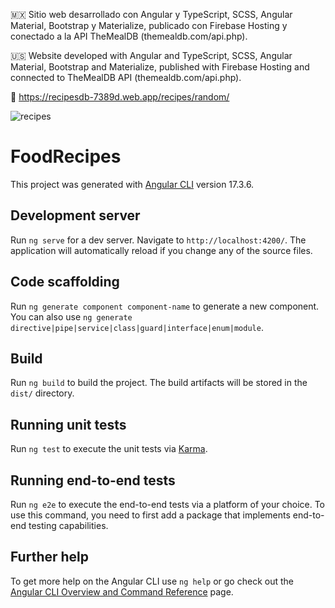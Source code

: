 🇲🇽 Sitio web desarrollado con Angular y TypeScript, SCSS, Angular Material, Bootstrap y Materialize, publicado con Firebase Hosting y conectado a la API TheMealDB (themealdb.com/api.php).

🇺🇸 Website developed with Angular and TypeScript, SCSS, Angular Material, Bootstrap and Materialize, published with Firebase Hosting and connected to TheMealDB API (themealdb.com/api.php).

🔗 https://recipesdb-7389d.web.app/recipes/random/


![recipes](https://github.com/user-attachments/assets/04ba8b81-b843-44fb-a0b4-f67c9d5bc440)


# FoodRecipes

This project was generated with [Angular CLI](https://github.com/angular/angular-cli) version 17.3.6.

## Development server

Run `ng serve` for a dev server. Navigate to `http://localhost:4200/`. The application will automatically reload if you change any of the source files.

## Code scaffolding

Run `ng generate component component-name` to generate a new component. You can also use `ng generate directive|pipe|service|class|guard|interface|enum|module`.

## Build

Run `ng build` to build the project. The build artifacts will be stored in the `dist/` directory.

## Running unit tests

Run `ng test` to execute the unit tests via [Karma](https://karma-runner.github.io).

## Running end-to-end tests

Run `ng e2e` to execute the end-to-end tests via a platform of your choice. To use this command, you need to first add a package that implements end-to-end testing capabilities.

## Further help

To get more help on the Angular CLI use `ng help` or go check out the [Angular CLI Overview and Command Reference](https://angular.io/cli) page.
